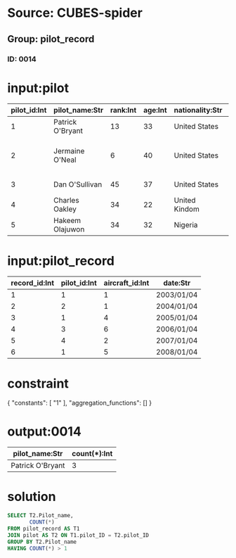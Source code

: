 # Source: CUBES-spider
## Group: pilot_record
### ID: 0014

# input:pilot

| pilot_id:Int | pilot_name:Str | rank:Int | age:Int | nationality:Str | position:Str | join_year:Int | team:Str |
|---|---|---|---|---|---|---|---|
| 1 | Patrick O'Bryant | 13 | 33 | United States | Center Team | 2009 | Bradley |
| 2 | Jermaine O'Neal | 6 | 40 | United States | Forward-Center Team | 2008 | Eau Claire High School |
| 3 | Dan O'Sullivan | 45 | 37 | United States | Center Team | 1999 | Fordham |
| 4 | Charles Oakley | 34 | 22 | United Kindom | Forward Team | 2001 | Virginia Union |
| 5 | Hakeem Olajuwon | 34 | 32 | Nigeria | Center Team | 2010 | Houston |

# input:pilot_record

| record_id:Int | pilot_id:Int | aircraft_id:Int | date:Str |
|---|---|---|---|
| 1 | 1 | 1 | 2003/01/04 |
| 2 | 2 | 1 | 2004/01/04 |
| 3 | 1 | 4 | 2005/01/04 |
| 4 | 3 | 6 | 2006/01/04 |
| 5 | 4 | 2 | 2007/01/04 |
| 6 | 1 | 5 | 2008/01/04 |

# constraint

{
  "constants": [
    "1"
  ],
  "aggregation_functions": []
}

# output:0014

| pilot_name:Str | count(*):Int |
|---|---|
| Patrick O'Bryant | 3 |

# solution

```sql
SELECT T2.Pilot_name,
       COUNT(*)
FROM pilot_record AS T1
JOIN pilot AS T2 ON T1.pilot_ID = T2.pilot_ID
GROUP BY T2.Pilot_name
HAVING COUNT(*) > 1
```
